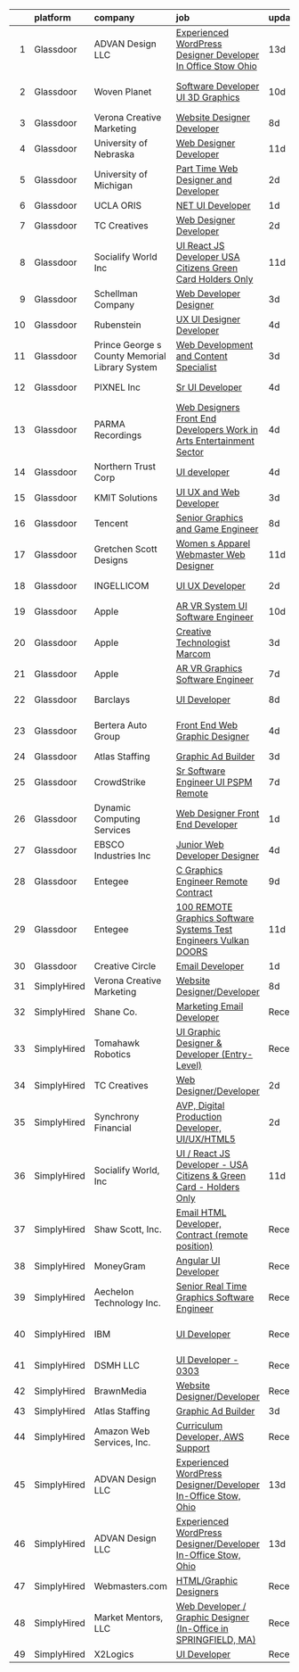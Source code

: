 

|    | platform    | company                                        | job                                                                                                                                                                                                                                                                                                                                                                                                                                                                                                                                                                                                                                                                                                                                                                                                                                                                                                                                                                                                                                                                                                                                                                                                                                                                                                                                                     | update_time   | location                   |
|---:|:------------|:-----------------------------------------------|:--------------------------------------------------------------------------------------------------------------------------------------------------------------------------------------------------------------------------------------------------------------------------------------------------------------------------------------------------------------------------------------------------------------------------------------------------------------------------------------------------------------------------------------------------------------------------------------------------------------------------------------------------------------------------------------------------------------------------------------------------------------------------------------------------------------------------------------------------------------------------------------------------------------------------------------------------------------------------------------------------------------------------------------------------------------------------------------------------------------------------------------------------------------------------------------------------------------------------------------------------------------------------------------------------------------------------------------------------------|:--------------|:---------------------------|
|  1 | Glassdoor   | ADVAN Design LLC                               | [Experienced WordPress Designer Developer In Office Stow  Ohio](https://www.glassdoor.com/partner/jobListing.htm?pos=101&ao=1110586&s=58&guid=0000018175944785b075b7dc0f888ac5&src=GD_JOB_AD&t=SR&vt=w&ea=1&cs=1_39d7c038&cb=1655535061212&jobListingId=1007917643696&cpc=373C8281303CC873&jrtk=3-0-1g5qp8htsj4hn801-1g5qp8hu9r1e7800-5ff23c5acf5c8d17--6NYlbfkN0D55hMz5WA8YX_dLayiPM-06ubVX86EvwRRl9IlyL2IOxUk6jvVi89EQpwJ_IRxxURGsp9L37NUwP3BB_cr5DGNmbSMs30THpfvwIpJVeBv_FyqtVXeZwvKyxs3MdHXAHPWOEjf3eO_aNgc7nNZ0Tckfv22IIh7me0jK0kDgsfbccu7SAmZy5O5qsyds6vwCr6rvwIYJk_7MSwb0tjrvt1IhnzDBtVZPgS1junDlfsEA0n6MZMvBp7mj5Xv93Rv3j-y6fee10PscIEClXTXfnBN99UfUxqIpZHfM-lTRsJ03EghDQbY9neejpu7-L6LHeYHESz151JwcYy8udYB0ldZ6ZqghyGXvQSs_rL0ekpi1hx3Peq4yksbNyNjR_cnsL6UsGr2mD5kZsDOUsj2R28Ng7faHpDnnmnj6FgkwXw0Qzw7-HFUspwqqSqvhCfD5lbuuMlol5_sErFMzBquKXwrp23IWi6VC34j5FHnfXWKaXcQbueTjem7PAAnh6zmL69NNcExHn7jR0oeiuPFJJGQYfePOdhlTdxoscCJXl2nbvpZg1nQLT3T)                                                                                                                                                                                                                                                                                                                                                                                                | 13d           | Stow, OH                   |
|  2 | Glassdoor   | Woven Planet                                   | [Software Developer  UI 3D Graphics ](https://www.glassdoor.com/partner/jobListing.htm?pos=102&ao=1110586&s=58&guid=0000018175944785b075b7dc0f888ac5&src=GD_JOB_AD&t=SR&vt=w&cs=1_c6625492&cb=1655535061211&jobListingId=1007924957263&cpc=555ADD10F5BC937C&jrtk=3-0-1g5qp8htsj4hn801-1g5qp8hu9r1e7800-28b9a5d88495881a--6NYlbfkN0DSgjPPcnEdvoK3uuxfISLALE6pB1FR7YSHOr_tSg5_QCn410VK5Ds4sai37YL-FnFQsRRoouHb3ov-82YCWqClZ54BIa3EZumk2cXgxyV1LbFm_9j9_PQ7pMJF3yRQRyfIViJe7x-TJxjM3uq28YTr3wt97MUEu-OS3DuB8eeYHu04wU-hRgml6Vk_EjpliF94tkqsXY3uz-tcInVC77VMRf8MvogTU3IwSAJ_n2RgG90qnikvAWnf3bAIb9exM-dGTt6Y4ldavrEAVTMMY0rJgBz8UAbUMFi3B44CboO96g2sfW3iutW2pDcSwqP1zlm0-690n2tZSjvjI63_8V4-1PDfz5W_U33ZqLmZI71cEaE9ItlN3iqdWzcNF5F2OfZ823p70mP5K7220rEPLu1lgkw6qxBEL0s7bVCw-9e09CffPk8U6hc2m8gzaeUcP8RnNOt8TecuIK1QE5K2AxM0QzAHN5Dde6d_JuiMuxbsev8gGrdFaSLY2PDI9Fv6yn4QphsXPH4lwpCbZJId2lRQadSBOyclV6VhZi7y2uCcL41xEW1JkIPtQfK78IpkIQuQOXOTA9vsxw%3D%3D)                                                                                                                                                                                                                                                                                                                                                                                                   | 10d           | San Francisco, CA          |
|  3 | Glassdoor   | Verona Creative Marketing                      | [Website Designer Developer](https://www.glassdoor.com/partner/jobListing.htm?pos=120&ao=1136043&s=58&guid=0000018175944785b075b7dc0f888ac5&src=GD_JOB_AD&t=SR&vt=w&ea=1&cs=1_657dcca8&cb=1655535061214&jobListingId=1007929630622&jrtk=3-0-1g5qp8htsj4hn801-1g5qp8hu9r1e7800-7627670389c97643-)                                                                                                                                                                                                                                                                                                                                                                                                                                                                                                                                                                                                                                                                                                                                                                                                                                                                                                                                                                                                                                                        | 8d            | Remote                     |
|  4 | Glassdoor   | University of Nebraska                         | [Web Designer Developer](https://www.glassdoor.com/partner/jobListing.htm?pos=129&ao=1136043&s=58&guid=0000018175944785b075b7dc0f888ac5&src=GD_JOB_AD&t=SR&vt=w&cs=1_6c1a323a&cb=1655535061214&jobListingId=1007921911914&jrtk=3-0-1g5qp8htsj4hn801-1g5qp8hu9r1e7800-89ffd1f29559e3c7-)                                                                                                                                                                                                                                                                                                                                                                                                                                                                                                                                                                                                                                                                                                                                                                                                                                                                                                                                                                                                                                                                 | 11d           | Lincoln, NE                |
|  5 | Glassdoor   | University of Michigan                         | [Part Time Web Designer and Developer](https://www.glassdoor.com/partner/jobListing.htm?pos=119&ao=1136043&s=58&guid=0000018175944785b075b7dc0f888ac5&src=GD_JOB_AD&t=SR&vt=w&cs=1_1c0f8699&cb=1655535061214&jobListingId=1007942638099&jrtk=3-0-1g5qp8htsj4hn801-1g5qp8hu9r1e7800-993d204d70c214ab-)                                                                                                                                                                                                                                                                                                                                                                                                                                                                                                                                                                                                                                                                                                                                                                                                                                                                                                                                                                                                                                                   | 2d            | Ann Arbor, MI              |
|  6 | Glassdoor   | UCLA ORIS                                      | [ NET UI Developer](https://www.glassdoor.com/partner/jobListing.htm?pos=107&ao=1110586&s=58&guid=0000018175944785b075b7dc0f888ac5&src=GD_JOB_AD&t=SR&vt=w&ea=1&cs=1_88004d8e&cb=1655535061213&jobListingId=1007944895347&cpc=1FDE87803EF93CD3&jrtk=3-0-1g5qp8htsj4hn801-1g5qp8hu9r1e7800-e76220162e5c19b0--6NYlbfkN0CPRxWsxFRYKj-njv_B6uh4mXuMKgb2CJ8nYOQQ6xZVBriDVupTExlbMz0z3VOHoJPZlTXj_mI8P6YGDnoh79OWNl4JK712hZj7ZOUsy8c67IFHBvk_cN35-5K3SKWH_h3Yn6IKgRZL3xmP00D3EtU90CcbxBiuiIWUY9UI4GoN6v1QGaxZyvO9WlDZTh-pxq7jRtLg-5NYIEjtgIlcxNQbJnoAWddqNvxrGsd9Typ66Z8IYwwnNk2EcXWYaUf4mrfcTxvdBOHqDGyAotZotT1172T-c73-n-GzW1u5YEDmvTgPGOaXGhEZ76WuRkZdpaUgSdJU0bpRQDwpXlLWhIgs2y7SJRQZk7uP-DcpQ_Ang-OVt4clFoe2w_DENkh4UwBeZez40kfHHml8QyxDsRQPY-sD5DCah1F6I2WEak-tLiT1NRxZW5kKJvATbLwCfLNtraXo1ABo9ihFaMgAxCCI3lCe9-juc95R4tGZMywKcQnaH5C9nLIhQ6qxr0X1s8U%3D)                                                                                                                                                                                                                                                                                                                                                                                                                                                                                              | 1d            | Remote                     |
|  7 | Glassdoor   | TC Creatives                                   | [Web Designer Developer](https://www.glassdoor.com/partner/jobListing.htm?pos=116&ao=1136043&s=58&guid=0000018175944785b075b7dc0f888ac5&src=GD_JOB_AD&t=SR&vt=w&ea=1&cs=1_a63e414b&cb=1655535061213&jobListingId=1007942423600&jrtk=3-0-1g5qp8htsj4hn801-1g5qp8hu9r1e7800-442a6a333700c835-)                                                                                                                                                                                                                                                                                                                                                                                                                                                                                                                                                                                                                                                                                                                                                                                                                                                                                                                                                                                                                                                            | 2d            | Remote                     |
|  8 | Glassdoor   | Socialify World  Inc                           | [UI   React JS Developer   USA Citizens   Green Card   Holders Only](https://www.glassdoor.com/partner/jobListing.htm?pos=127&ao=1136043&s=58&guid=0000018175944785b075b7dc0f888ac5&src=GD_JOB_AD&t=SR&vt=w&ea=1&cs=1_392f3bf3&cb=1655535061214&jobListingId=1007920935768&jrtk=3-0-1g5qp8htsj4hn801-1g5qp8hu9r1e7800-f327c18dec93dfd9-)                                                                                                                                                                                                                                                                                                                                                                                                                                                                                                                                                                                                                                                                                                                                                                                                                                                                                                                                                                                                                | 11d           | San Francisco, CA          |
|  9 | Glassdoor   | Schellman   Company                            | [Web Developer Designer](https://www.glassdoor.com/partner/jobListing.htm?pos=128&ao=1136043&s=58&guid=0000018175944785b075b7dc0f888ac5&src=GD_JOB_AD&t=SR&vt=w&cs=1_7e00a8e1&cb=1655535061214&jobListingId=1007939577287&jrtk=3-0-1g5qp8htsj4hn801-1g5qp8hu9r1e7800-bacb3036aa26a42c-)                                                                                                                                                                                                                                                                                                                                                                                                                                                                                                                                                                                                                                                                                                                                                                                                                                                                                                                                                                                                                                                                 | 3d            | Tampa, FL                  |
| 10 | Glassdoor   | Rubenstein                                     | [UX UI Designer Developer](https://www.glassdoor.com/partner/jobListing.htm?pos=117&ao=1136043&s=58&guid=0000018175944785b075b7dc0f888ac5&src=GD_JOB_AD&t=SR&vt=w&cs=1_40c168e4&cb=1655535061213&jobListingId=1007937263858&jrtk=3-0-1g5qp8htsj4hn801-1g5qp8hu9r1e7800-255aefea11c5dd02-)                                                                                                                                                                                                                                                                                                                                                                                                                                                                                                                                                                                                                                                                                                                                                                                                                                                                                                                                                                                                                                                               | 4d            | New York, NY               |
| 11 | Glassdoor   | Prince George s County Memorial Library System | [Web Development and Content Specialist](https://www.glassdoor.com/partner/jobListing.htm?pos=124&ao=1136043&s=58&guid=0000018175944785b075b7dc0f888ac5&src=GD_JOB_AD&t=SR&vt=w&cs=1_b59b8425&cb=1655535061214&jobListingId=1007938739881&jrtk=3-0-1g5qp8htsj4hn801-1g5qp8hu9r1e7800-c8722ba8a6d70ad4-)                                                                                                                                                                                                                                                                                                                                                                                                                                                                                                                                                                                                                                                                                                                                                                                                                                                                                                                                                                                                                                                 | 3d            | Largo, MD                  |
| 12 | Glassdoor   | PIXNEL Inc                                     | [Sr  UI Developer](https://www.glassdoor.com/partner/jobListing.htm?pos=115&ao=1136043&s=58&guid=0000018175944785b075b7dc0f888ac5&src=GD_JOB_AD&t=SR&vt=w&ea=1&cs=1_a798c074&cb=1655535061213&jobListingId=1007937030505&jrtk=3-0-1g5qp8htsj4hn801-1g5qp8hu9r1e7800-6ce5e06f77706916-)                                                                                                                                                                                                                                                                                                                                                                                                                                                                                                                                                                                                                                                                                                                                                                                                                                                                                                                                                                                                                                                                  | 4d            | Whippany, NJ               |
| 13 | Glassdoor   | PARMA Recordings                               | [Web Designers Front End Developers   Work in Arts   Entertainment Sector](https://www.glassdoor.com/partner/jobListing.htm?pos=105&ao=1110586&s=58&guid=0000018175944785b075b7dc0f888ac5&src=GD_JOB_AD&t=SR&vt=w&ea=1&cs=1_397ca467&cb=1655535061212&jobListingId=1007936127371&cpc=8795CF9063CD573D&jrtk=3-0-1g5qp8htsj4hn801-1g5qp8hu9r1e7800-e9a97b03e154af19--6NYlbfkN0BMd6i3W3qmAtDke4ZitYLMBEMpVvOQU_aO9JUqgRRkg0YiWr3O3EY-kQ_OnwYZe1kEGbPykYfxN0SPjhNNf6ok3NSl-efremPdl_yE9Oxlai6wWmpYxgSooe-BCUgqWHH54-yszYlnQl4scJjmMMVq60-GBGS04NWaZxcJlVN02CRrUisv2CDACHWLvk34R4fbYQ9NzN4fc2_rlVw7DFLAHvrIDbc_Z-C1UGNYxZ1plyXrakIMS6b5PDmdN6Y3Px_zWCvGC5-L7AXEyYlSXpFiQGCZOxV5lCAhv2sdlmkJhDaFlhQ3AJmKM9yu3yOc2WF6gpTxT2UodDIrZVCgEwDA5UcksIBEYF5WwSm4jolq_WaMidfenmVtyohJqDPggGePoflwJsAPr4IUc5fcm8Iyacj5TRSMOJk_33HVQvAmVtWkp-rVP_L_yj0R-cLqBZZJxwlTTQyblqOnsqeujcHgnQwHljKrAufBRqsJtRQ5JGobK3NSWml_TDnRXPwMVBZIhcQ16y0tBv-tCIJCsqttjjDTqojc0oI7QMSKOJ_9Fw%3D%3D)                                                                                                                                                                                                                                                                                                                                                                                         | 4d            | Remote                     |
| 14 | Glassdoor   | Northern Trust Corp                            | [UI developer](https://www.glassdoor.com/partner/jobListing.htm?pos=114&ao=1136043&s=58&guid=0000018175944785b075b7dc0f888ac5&src=GD_JOB_AD&t=SR&vt=w&cs=1_be59b989&cb=1655535061213&jobListingId=1007937362208&jrtk=3-0-1g5qp8htsj4hn801-1g5qp8hu9r1e7800-848440a30d6f11da-)                                                                                                                                                                                                                                                                                                                                                                                                                                                                                                                                                                                                                                                                                                                                                                                                                                                                                                                                                                                                                                                                           | 4d            | Chicago, IL                |
| 15 | Glassdoor   | KMIT Solutions                                 | [UI UX and Web Developer](https://www.glassdoor.com/partner/jobListing.htm?pos=113&ao=1136043&s=58&guid=0000018175944785b075b7dc0f888ac5&src=GD_JOB_AD&t=SR&vt=w&cs=1_1afa20fa&cb=1655535061213&jobListingId=1007938302084&jrtk=3-0-1g5qp8htsj4hn801-1g5qp8hu9r1e7800-15b5cea25bdf1243-)                                                                                                                                                                                                                                                                                                                                                                                                                                                                                                                                                                                                                                                                                                                                                                                                                                                                                                                                                                                                                                                                | 3d            | Twinsburg, OH              |
| 16 | Glassdoor   | Tencent                                        | [Senior Graphics and Game Engineer](https://www.glassdoor.com/partner/jobListing.htm?pos=130&ao=1136043&s=58&guid=0000018175944785b075b7dc0f888ac5&src=GD_JOB_AD&t=SR&vt=w&cs=1_c4c6188f&cb=1655535061215&jobListingId=1007929857913&jrtk=3-0-1g5qp8htsj4hn801-1g5qp8hu9r1e7800-f581d25999e1f259-)                                                                                                                                                                                                                                                                                                                                                                                                                                                                                                                                                                                                                                                                                                                                                                                                                                                                                                                                                                                                                                                      | 8d            | New York, NY               |
| 17 | Glassdoor   | Gretchen Scott Designs                         | [Women s Apparel Webmaster Web Designer](https://www.glassdoor.com/partner/jobListing.htm?pos=106&ao=1110586&s=58&guid=0000018175944785b075b7dc0f888ac5&src=GD_JOB_AD&t=SR&vt=w&ea=1&cs=1_53815fbf&cb=1655535061213&jobListingId=1007920741603&cpc=F45C15D234B746DE&jrtk=3-0-1g5qp8htsj4hn801-1g5qp8hu9r1e7800-73fabf84615df2ea--6NYlbfkN0CaRNlJm9mMIreROWcA-YTgvxbgXUjbvXmw4cOtNj5GKuWGdK0NgPiTYnzHfQDvgUIoX8QDPD8ni_9KhqCT1yWt05ktE05oTJDpRQ4iW5Uw3Kg8Q9ck-C3jP96b4FbO84b_SU6WhfI9Z2ROIRGtiHhdVfC8Zcnq3CqxIrqkfmO5-0XfF5lMoY3E0vy39j4Zbje-DfMmKrk8DopwEXKh1_pen99cyTDLGOW8NplNvOG67e_Hzr41JFOVwFUlyJQOcH_B4888_VqEbwx2SW0pf6L3bDb5ptf8J3-YEMV_t1nf-bxIkByeMyNyhb92GvisOPalINIQTlpPZpZjF1vPCrX5Smhs17xZPol9fVuwgTsgN1ly0BeauhEPfso5lR1Y9-DMRDM_F8jQZXN0dN8E-b-Qw9rvoWGtnA_tdRmhAOHlXICUkxiqLgEZoq1Y8ZDQI7vFs6dZKX0todR3LuoHYAJfedDm5gm9BYSww4re6-ZO8JnbH06exJsGCsTGF7r94G-NoLmRZCmk3FXGPcxdT4zf)                                                                                                                                                                                                                                                                                                                                                                                                                                                       | 11d           | Pelham, NY                 |
| 18 | Glassdoor   | INGELLICOM                                     | [UI UX Developer](https://www.glassdoor.com/partner/jobListing.htm?pos=126&ao=1136043&s=58&guid=0000018175944785b075b7dc0f888ac5&src=GD_JOB_AD&t=SR&vt=w&cs=1_3d33395d&cb=1655535061214&jobListingId=1007943686088&jrtk=3-0-1g5qp8htsj4hn801-1g5qp8hu9r1e7800-9cdd0c735935b84f-)                                                                                                                                                                                                                                                                                                                                                                                                                                                                                                                                                                                                                                                                                                                                                                                                                                                                                                                                                                                                                                                                        | 2d            | San Juan, PR               |
| 19 | Glassdoor   | Apple                                          | [AR VR System UI Software Engineer](https://www.glassdoor.com/partner/jobListing.htm?pos=108&ao=1110586&s=58&guid=0000018175944785b075b7dc0f888ac5&src=GD_JOB_AD&t=SR&vt=w&cs=1_ed151b0e&cb=1655535061212&jobListingId=1007922711916&cpc=AC285F3A3ECA6BB0&jrtk=3-0-1g5qp8htsj4hn801-1g5qp8hu9r1e7800-7c09a21826cfe9ce--6NYlbfkN0BvKrLyj5gPmtZO9T8euul8TCxuuKNOtzRJOomxnwSEodTz2Bc-sPZlbtkML8D-m4rZ8cGwYLtARbhkHZKq2iQ45mZIV2Vz_nJsgRIbAUxqTz2q317rv-zh1TUc8irvs1mafmm6IQkt9Q_0yhucqwjzcG5d5kI9RkZYLGayo03KS0Nh6gqFFFU7AtM73pdSH_xABLfeUr8quXvv6mhD-S835s6vaC5JndCNDmRd__driVDGuORwrwsGW7LB0k4LhIVBIUYNpwNqFi7Mh5Jc7woM_fgn48AE4KpQiKBXRkAaMD75PMrHr59pSYMS98gk9tU5kLD7Z5xO5sUMu3jLxNphK1_qTWLQZIRYcE_xH2uHK2BlBQ_9ykTQj4XvrC-qjdaIxXfXgXb324ydzbsP4twIUrIRHiEmp5uSANBBP9PlpXlRVflezVjA6Fsw9gs_ryUxJ3na8DRkTjesD7ND4LfnJuGGKNlvsdLq7SXZTBDODbHRNycoWcre7HyB4auwmRUdfIWzGvbbC2X_rfvFh8Hm5OLo54GX6ZV2MLkhVayVyhHGtfzXgMxiFctIxwpxYu7Ig9jQ0xKPnhlWgDpxZNRs9vTJBMcdT5_W1cbtkmMhfnEtMqcX8JybTXlh_sNm93Lea8ko9-_IXApT7qa62gSxgHmdSXD_jW2seVQELgZSRId8-u_GNTuUAvr-D65-2P0LphOWLABgtz42K05lIvug0uNclhoxlJfL5RJ6r5sxBgrPR1sOlohKiJBBLhjceRhUQgLzRVBr769T62iONZ6Zi3Sl5nFsLDJZGxzXJmmBYmUsWJHrbFoUWE6cYeJsF2WEkHnpR6F3N4URFqlyAdAru0ZAGeF9si92LPIbDHXy9G0hTI96ZeZiGm-WNbJu0a5srIS3t44SL7UyDUnwnVLjY6i3qroo7bz2Sjm8XHIZYki35Au3rI72ozolQIxVNKA2KMhyL-r0m2JqK8axdJL_) | 10d           | Boulder, CO                |
| 20 | Glassdoor   | Apple                                          | [Creative Technologist  Marcom](https://www.glassdoor.com/partner/jobListing.htm?pos=125&ao=1136043&s=58&guid=0000018175944785b075b7dc0f888ac5&src=GD_JOB_AD&t=SR&vt=w&cs=1_93bf770f&cb=1655535061214&jobListingId=1007938949290&jrtk=3-0-1g5qp8htsj4hn801-1g5qp8hu9r1e7800-7a6b009faed7eea5-)                                                                                                                                                                                                                                                                                                                                                                                                                                                                                                                                                                                                                                                                                                                                                                                                                                                                                                                                                                                                                                                          | 3d            | Cupertino, CA              |
| 21 | Glassdoor   | Apple                                          | [AR VR Graphics Software Engineer](https://www.glassdoor.com/partner/jobListing.htm?pos=109&ao=1110586&s=58&guid=0000018175944785b075b7dc0f888ac5&src=GD_JOB_AD&t=SR&vt=w&cs=1_fdcf815a&cb=1655535061212&jobListingId=1007931320237&cpc=654405A9B1E0A9F5&jrtk=3-0-1g5qp8htsj4hn801-1g5qp8hu9r1e7800-efd51bf1af2d27a6--6NYlbfkN0BvKrLyj5gPmtZO9T8euul8TCxuuKNOtzRJOomxnwSEodTz2Bc-sPZl29JElYHfcoT8KENIY29L8KyhzJy2VB5H85VwY9oVq4OehO-5KqroNqyko7f95wr33YhNvUdoIlTGGlfvfJFPeIpGw4RlZclrrLa0H9uKojPyE3xXBkEl-cG8j-0WDjvRI5we--dDw6kmSkcpQ_TCHMivdEqy-m_CJ5ror_eW8Omme-_R7SMhNQaNySpgjtrUdTsh52me0lKmlew-eFBUcp8OSAyZHkoyXmH_G43I1IxBFZihl8_RUBzlQ2Lsy8bdftXRVM951KDA5Q9VDywK6X3fEovRvPrUQu8tugRKPlDIWAFi6-fGmhCDcDrFWU8xjZZNNFmJZYtuS7E_cd5KrIB-fbOm0b61Y2GMjYCmdhPPcz92yVzPIukKx4fsvUOfKYR2NbXguypwA1RSv80IH-rKujt_b2ivCypwjqg4TJERQN2uTBL2DBGkfYVPwPdgWJ7SNlI20ioH6aRsvwgBy4IFpdAlLglV7Md_yCaR9Ze7Qh_nHX49Q93bblzLfULx1hrunnBFSeBiA0HkQu-rV8HbHe0GghMIgyQBgr1kT5Vs2S6kzcniLN-unQn6iHBfySrlSliwJDUh7_nbZzOC7CKW6SZLSYibVr3K4gqR5HVi9RdgMjfj6RnxF7v968hl393W4U4BaW5MJxOupAoub_S8w7nkrb2iODiu6abJG2KUP8OjBQxfq__bPuXLBXzyvwsxus6nl8NE6Dwg5-n-DjHr9FlqYpnANRKn7llefa4MCFMKDhxxQtF3v0B9UWua1j0E0QS_MCYk7SxsyFkV4s3k4lTPJ5aS1TYNdclBsNixJW3QWnPMkljTj5gW7bL-GvDlUabyYosjwpvLvF7DKrD1WUm8WyXXSej5dvt3a5iRjGCxaEIIGaZ5OLtbcGDethHCBmVM9C9n8Q_KP8k5u_5hlmpvHUih)  | 7d            | Culver City, CA            |
| 22 | Glassdoor   | Barclays                                       | [UI Developer](https://www.glassdoor.com/partner/jobListing.htm?pos=118&ao=1136043&s=58&guid=0000018175944785b075b7dc0f888ac5&src=GD_JOB_AD&t=SR&vt=w&cs=1_38d03cf4&cb=1655535061213&jobListingId=1007928373311&jrtk=3-0-1g5qp8htsj4hn801-1g5qp8hu9r1e7800-3426e20ed2286e0f-)                                                                                                                                                                                                                                                                                                                                                                                                                                                                                                                                                                                                                                                                                                                                                                                                                                                                                                                                                                                                                                                                           | 8d            | Whippany, NJ               |
| 23 | Glassdoor   | Bertera Auto Group                             | [Front End Web Graphic Designer](https://www.glassdoor.com/partner/jobListing.htm?pos=103&ao=1110586&s=58&guid=0000018175944785b075b7dc0f888ac5&src=GD_JOB_AD&t=SR&vt=w&ea=1&cs=1_fd1c03ef&cb=1655535061212&jobListingId=1007936110445&cpc=235F38378B0CF412&jrtk=3-0-1g5qp8htsj4hn801-1g5qp8hu9r1e7800-759b790ac5ec1ff3--6NYlbfkN0CS7sCOg6C94ZiFFlx18pR1sYkp57tZp3LH0Mr9FiXEgT-31WuvklTP8RVA7OpZmHYOos1LROe7kgXymoUGlnX23R4Z3Tr-yuLqo45cH2oFAnnUPEyA021eQ5T2SYxnQiqq6z5cFTBV-wFPdSLQocv-5wC1v8ilgEfcQPjdVnSPKm0owDZBbVmVhbUgQX5QbVZ5rVuRp3hiRrqrxlq49u7-OKR6X_UonKrPvSimm6Q_NaTTFqkivVDq0gn9Q307UjAWoIcf_enZIPCmrUvRUrBNL9e7aDumhbJNZchb9YDrGc6olY3YY5NkBgRYi_d1qYVbE7R3tl8J2kVPaSWm0wnZExtoP3-sSuP-H0XrN825ZN7LSGFbL4ud0OeZJgoKTHJ3c-YlCkXxWta07TfEJwMURkJtPZshE0cViz3DeKJzDv1w-8JmqYur8Y9Z73KMPsCrZ_wgXw3OZBhrCo3bZ2pSbks05lNyld-YBWVTc3JOAGrC1JfF5hy4wpRqKqp5GwmlgaEFcLfS6m8L-c7fRuZ2)                                                                                                                                                                                                                                                                                                                                                                                                                                                               | 4d            | West Springfield, MA       |
| 24 | Glassdoor   | Atlas Staffing                                 | [Graphic Ad Builder](https://www.glassdoor.com/partner/jobListing.htm?pos=104&ao=1110586&s=58&guid=0000018175944785b075b7dc0f888ac5&src=GD_JOB_AD&t=SR&vt=w&ea=1&cs=1_6950887e&cb=1655535061212&jobListingId=1007939254274&cpc=6BDFADFCA66887C5&jrtk=3-0-1g5qp8htsj4hn801-1g5qp8hu9r1e7800-2b2228e91fedd4d0--6NYlbfkN0CeLFAsULLhH0_ina76aVyMvKfUXDe-XGjHzwH1tIT6X9vXuPQV95L5oS-GN_E2U7Yd_f61aO3myT_pKF6oqzRj8jWK0d1kGqdHhrAmwDj3LXyiUBo1VDEc43h9UpqS87PjGKMY3e35kC9ICBRqBnab2USx8bY01nwLmc5yAOho7Y8WdEHrdX0f0BUBzXQQnhe_yHuiSG0Fj-1tEE5It87KKyfSCIwQHDt8Z82QDQX_9CD0WS-LHIwWyB11x6LnTszJFCrr_z0e3r-Yaxx7zp-eaPh_PaRzLw6H4oKhBK5p0L5ZUlsaayR4wMtZE13zQX4q0nD1ldaQfLjVqNG9Hth__74Fzz0zvvKdTiubewSVYF2vRUIpcpVTX8Oqvath_VtNQtn9DcB0FNno4LmGGBTc53rFy62A0dB99fuvWLnrvIA6rMv1n_2cVMSH8bHgrQ37OYJoxmHg5s3aeE7Sm4nAgsXCHckBTL0f8SNRCH5bm7LH9Y-IMVIbD38-EFmzlY0BjmWT2wj-0L3tW9gWNK5wqtb608It7as%3D)                                                                                                                                                                                                                                                                                                                                                                                                                                                             | 3d            | Boise, ID                  |
| 25 | Glassdoor   | CrowdStrike                                    | [Sr  Software Engineer UI   PSPM  Remote ](https://www.glassdoor.com/partner/jobListing.htm?pos=121&ao=1136043&s=58&guid=0000018175944785b075b7dc0f888ac5&src=GD_JOB_AD&t=SR&vt=w&cs=1_1242051e&cb=1655535061214&jobListingId=1007931259817&jrtk=3-0-1g5qp8htsj4hn801-1g5qp8hu9r1e7800-9556604809c6e134-)                                                                                                                                                                                                                                                                                                                                                                                                                                                                                                                                                                                                                                                                                                                                                                                                                                                                                                                                                                                                                                               | 7d            | Remote                     |
| 26 | Glassdoor   | Dynamic Computing Services                     | [Web Designer Front End Developer](https://www.glassdoor.com/partner/jobListing.htm?pos=122&ao=1136043&s=58&guid=0000018175944785b075b7dc0f888ac5&src=GD_JOB_AD&t=SR&vt=w&cs=1_d6ce634c&cb=1655535061214&jobListingId=1007946111194&jrtk=3-0-1g5qp8htsj4hn801-1g5qp8hu9r1e7800-471d90c216e03f13-)                                                                                                                                                                                                                                                                                                                                                                                                                                                                                                                                                                                                                                                                                                                                                                                                                                                                                                                                                                                                                                                       | 1d            | Rochester, MN              |
| 27 | Glassdoor   | EBSCO Industries Inc                           | [Junior Web Developer   Designer](https://www.glassdoor.com/partner/jobListing.htm?pos=123&ao=1136043&s=58&guid=0000018175944785b075b7dc0f888ac5&src=GD_JOB_AD&t=SR&vt=w&cs=1_09b6a1c4&cb=1655535061214&jobListingId=1007936780041&jrtk=3-0-1g5qp8htsj4hn801-1g5qp8hu9r1e7800-0ca120802a8d961a-)                                                                                                                                                                                                                                                                                                                                                                                                                                                                                                                                                                                                                                                                                                                                                                                                                                                                                                                                                                                                                                                        | 4d            | Gurnee, IL                 |
| 28 | Glassdoor   | Entegee                                        | [C   Graphics Engineer  Remote  Contract](https://www.glassdoor.com/partner/jobListing.htm?pos=110&ao=1110586&s=58&guid=0000018175944785b075b7dc0f888ac5&src=GD_JOB_AD&t=SR&vt=w&ea=1&cs=1_6fb6b6b3&cb=1655535061213&jobListingId=1007926055384&cpc=AC285F3A3ECA6BB0&jrtk=3-0-1g5qp8htsj4hn801-1g5qp8hu9r1e7800-dc029398f2800770--6NYlbfkN0D6OzZjpD_hbicRkMZwNNvvxSeL23iIfvaC4EytleQ8zDIpz0YQ5KbISa7_Zvw6kCxAlPfEXU4bFcrWlMo5doVklIYSCDKrOhbrchyZKajdNACqyIUAdr2qaGLTGKaKgOZVmjMrNJ3AXdzSXS2uUMseTXu75UBlKbLdvTiLUfEy-TVqU07cGE9GbQfn9ur1uBDzS62OR_jO0_NPrne-Cz2nQV9d063YUfOU0AYH_-RBydUGmai2WEwTD7p6RCtSl1iuSBeJVQqmyq_Bbycd_2GHWcmBjYKVfrBtn7sL5zuAeT3irsrb7kIloMSyKtKE-ZwQT6yxXxLtFdNgm8yOaCtZ8v7mxdYuYZpEIRZr9v3LwIvBakk6sMXTMAGik1P8M5UCeJdFz16NIsD8Oak1e5R6YKu4kwn83OsR0OIBZ793BsBqav5ZGku70IGrDCHnEiFtH3P5F7MVDttJpYtchD4weQngNRW9xy0xH-yDEQ0txRPO9_KwBFqMTPywCh2E8o6B0azZsuZeKUD40hfqAg8W)                                                                                                                                                                                                                                                                                                                                                                                                                                                      | 9d            | Remote                     |
| 29 | Glassdoor   | Entegee                                        | [100  REMOTE Graphics Software   Systems Test Engineers  Vulkan   DOORS ](https://www.glassdoor.com/partner/jobListing.htm?pos=112&ao=1110586&s=58&guid=0000018175944785b075b7dc0f888ac5&src=GD_JOB_AD&t=SR&vt=w&ea=1&cs=1_a013dcf6&cb=1655535061213&jobListingId=1007921895642&cpc=3BA4CE39D5B5DEF5&jrtk=3-0-1g5qp8htsj4hn801-1g5qp8hu9r1e7800-5e71c14274c77576--6NYlbfkN0D6OzZjpD_hbicRkMZwNNvvxSeL23iIfvaC4EytleQ8zDIpz0YQ5KbISa7_Zvw6kCzKnH0ZkkO6s6RROhpf0qKW9ket6YUt0CAAg7aAqPy9y9erFQo0NKQu6DrTWjMlADKPwE4HT4baVhvQcf3cbSlN3RpQnXxaTDs5GMgpEgVML_7PGSphNLlRxJeHXVgIp5NbHl3v0KX86qllMT-474mbTxA4azaC2Jgw532uyyrRuVfKbz9B55nfssWZqKY8oE5bclYkYocIT5AZ0Qo7DQAgqIEGevdqmRraMaBIapoC-seI48Qe8s30yBD9J01tXUMt8idZ59lMXHLAIhX5pz3Vv1OnG8PObT9wkSpN2Kdi3eMdicSPHSUunjAfxrmtzpLFTvuslRTu5Ik3Af7CeToDYWgkrZijo4MgSbtH8RRwIk67l1FZk1ggsIR9aHPlfwy18F7VcrG5NkNIaX4MGIjVwIFV-JxO3VcfeILwo4xt5fw5IJ9tIPJRUlVAqAgThoVysaOcvk711780VAouPmVtc2EyOpxNI5odXUV4ASmwS3LQdSVE3CLBuwPd4uw1Asg%3D)                                                                                                                                                                                                                                                                                                                                                                        | 11d           | Remote                     |
| 30 | Glassdoor   | Creative Circle                                | [Email Developer](https://www.glassdoor.com/partner/jobListing.htm?pos=111&ao=1110586&s=58&guid=0000018175944785b075b7dc0f888ac5&src=GD_JOB_AD&t=SR&vt=w&cs=1_4b84b376&cb=1655535061213&jobListingId=1007945004739&cpc=B101C867B3EF2D75&jrtk=3-0-1g5qp8htsj4hn801-1g5qp8hu9r1e7800-face3c31e14cccea--6NYlbfkN0BPwlZa85gbT4Q3XYQoU_uQn0Qmw9zd_9UNfmcwtqAVud1yvyq1Z4UAlx1bxhDUi3JKVcEL5oefitT8Ggu8_Zfa4SJ_JOn6VSmRULw4SlZguNck_e_koKPZzG6pFbfXJUcuoRcSyNMGggC--46ymhAp5SMOGGAyLa-Shevq1TUNnHDW--nYfdxnzs11ywwx5EGtVrmFwfiz5q2O5yhhOPB2Zla98tfQiPCEg3HzaJ0YMkUM33eHrlkQq7iG19I-ufjJrtUB0fYfgSAMLuj8DHrvQ6iH6glAJGFPzCGj7s3zSvMZVFFscOj1BuZ5n9PxkMMmJLdg8MuPWbrel57y3nUEpDOYorZJIaykN3naYtyN7O3dMDj26_c0L9W_s9DP2B5mjdAs76umFnvE7W9ZCAExO2sHHJMynHYC6VGGhmZM7ShfxG94S9LicUX4psrT3M0HZeP5g19mvm386Tyhk5ifueklCK0sJ6j3R74hOd7eMr5RIfAUeaHc2sZhi7wbyT0MGG9wRx3uLg%3D%3D)                                                                                                                                                                                                                                                                                                                                                                                                                                                                                       | 1d            | Irving, TX                 |
| 31 | SimplyHired | Verona Creative Marketing                      | [Website Designer/Developer](https://www.simplyhired.com/job/zGU-D9TAscuXEQAdHCO5JuNoH66zCkBxRTpA0r180maOVTL1unLORQ?q=graphic+developer)                                                                                                                                                                                                                                                                                                                                                                                                                                                                                                                                                                                                                                                                                                                                                                                                                                                                                                                                                                                                                                                                                                                                                                                                                | 8d            | Remote                     |
| 32 | SimplyHired | Shane Co.                                      | [Marketing Email Developer](https://www.simplyhired.com/job/RcP4Q7OUThQQkT9kWXMiLlc_Q9zZfe9KKH3XzOuyrbocOGRY5RxBgA?q=graphic+developer)                                                                                                                                                                                                                                                                                                                                                                                                                                                                                                                                                                                                                                                                                                                                                                                                                                                                                                                                                                                                                                                                                                                                                                                                                 | Recently      | Englewood, CO              |
| 33 | SimplyHired | Tomahawk Robotics                              | [UI Graphic Designer & Developer (Entry-Level)](https://www.simplyhired.com/job/ufAGz_vZSy8ln6e1UGEL7pYu2EUVPnrlbdUc628RkwaL6NVj0_6BaQ?q=graphic+developer)                                                                                                                                                                                                                                                                                                                                                                                                                                                                                                                                                                                                                                                                                                                                                                                                                                                                                                                                                                                                                                                                                                                                                                                             | Recently      | Melbourne, FL              |
| 34 | SimplyHired | TC Creatives                                   | [Web Designer/Developer](https://www.simplyhired.com/job/0EQtia6nobW8q2lCLJn56yxeBq-GmLzW6x4MItzWGj5a6X3WPUfzYw?q=graphic+developer)                                                                                                                                                                                                                                                                                                                                                                                                                                                                                                                                                                                                                                                                                                                                                                                                                                                                                                                                                                                                                                                                                                                                                                                                                    | 2d            | Remote                     |
| 35 | SimplyHired | Synchrony Financial                            | [AVP, Digital Production Developer, UI/UX/HTML5](https://www.simplyhired.com/job/9CYffcLh4rBXm89FfMn1JGmxce704Mzw7HYXaZHY8DjZGp6mseJRJA?q=graphic+developer)                                                                                                                                                                                                                                                                                                                                                                                                                                                                                                                                                                                                                                                                                                                                                                                                                                                                                                                                                                                                                                                                                                                                                                                            | 2d            | Alpharetta, GA             |
| 36 | SimplyHired | Socialify World, Inc                           | [UI / React JS Developer - USA Citizens & Green Card - Holders Only](https://www.simplyhired.com/job/NS7o_jBemtC2M_Tp3ZnyZrFSTRi1EAk4JqtQxnMuu4HQJvokZ2Wijw?q=graphic+developer)                                                                                                                                                                                                                                                                                                                                                                                                                                                                                                                                                                                                                                                                                                                                                                                                                                                                                                                                                                                                                                                                                                                                                                        | 11d           | San Francisco, CA          |
| 37 | SimplyHired | Shaw Scott, Inc.                               | [Email HTML Developer, Contract (remote position)](https://www.simplyhired.com/job/lp97AwzllwqjS1oXYQVdk_sx_ANbNmrf_26-hefBENEAnwkJ6YFw_Q?q=graphic+developer)                                                                                                                                                                                                                                                                                                                                                                                                                                                                                                                                                                                                                                                                                                                                                                                                                                                                                                                                                                                                                                                                                                                                                                                          | Recently      | Seattle, WA                |
| 38 | SimplyHired | MoneyGram                                      | [Angular UI Developer](https://www.simplyhired.com/job/hf-ENxQi1sfe9nVGBJT2NlmkjZMzzHV3gC8mU5EqaiPFv5zfMwLrrg?q=graphic+developer)                                                                                                                                                                                                                                                                                                                                                                                                                                                                                                                                                                                                                                                                                                                                                                                                                                                                                                                                                                                                                                                                                                                                                                                                                      | Recently      | Dallas, TX                 |
| 39 | SimplyHired | Aechelon Technology Inc.                       | [Senior Real Time Graphics Software Engineer](https://www.simplyhired.com/job/rcdIZu0u86YflWDJtkQswNVvTN3B-3L7qF5--HTYfTqZ6vl6sJ-lpA?q=graphic+developer)                                                                                                                                                                                                                                                                                                                                                                                                                                                                                                                                                                                                                                                                                                                                                                                                                                                                                                                                                                                                                                                                                                                                                                                               | Recently      | Overland Park, KS          |
| 40 | SimplyHired | IBM                                            | [UI Developer](https://www.simplyhired.com/job/ZMzySNd-aEqRaMVxxeJkrbCNXLyVYHLhdTx-RFTr_eoUBiSgcSI1KQ?q=graphic+developer)                                                                                                                                                                                                                                                                                                                                                                                                                                                                                                                                                                                                                                                                                                                                                                                                                                                                                                                                                                                                                                                                                                                                                                                                                              | Recently      | Washington, DC +1 location |
| 41 | SimplyHired | DSMH LLC                                       | [UI Developer - 0303](https://www.simplyhired.com/job/5uYdSP7SsNGxK09_Ov6zNQhuxUKLX-oIXjlCgij6ADfw35AwOg5rvg?q=graphic+developer)                                                                                                                                                                                                                                                                                                                                                                                                                                                                                                                                                                                                                                                                                                                                                                                                                                                                                                                                                                                                                                                                                                                                                                                                                       | Recently      | Peoria, IL                 |
| 42 | SimplyHired | BrawnMedia                                     | [Website Designer/Developer](https://www.simplyhired.com/job/78BxKl1R6BpfuVu8Kpk-1cxMOjiHDgxQMPxrbQ5J7eWU9PbYxXCHNA?q=graphic+developer)                                                                                                                                                                                                                                                                                                                                                                                                                                                                                                                                                                                                                                                                                                                                                                                                                                                                                                                                                                                                                                                                                                                                                                                                                | Recently      | Albany, NY                 |
| 43 | SimplyHired | Atlas Staffing                                 | [Graphic Ad Builder](https://www.simplyhired.com/job/qxLVT7HjpzH02EEoEqpCYqSlGfiWoo_f2Y_YYY9v95klTT1pqrEiOA?q=graphic+developer)                                                                                                                                                                                                                                                                                                                                                                                                                                                                                                                                                                                                                                                                                                                                                                                                                                                                                                                                                                                                                                                                                                                                                                                                                        | 3d            | Boise, ID                  |
| 44 | SimplyHired | Amazon Web Services, Inc.                      | [Curriculum Developer, AWS Support](https://www.simplyhired.com/job/VJ2mxpB_C3RiZ9WEdGHt_L8L7tDgh2uUlbSQc1Inzt2mb5hjGzhRXQ?q=graphic+developer)                                                                                                                                                                                                                                                                                                                                                                                                                                                                                                                                                                                                                                                                                                                                                                                                                                                                                                                                                                                                                                                                                                                                                                                                         | Recently      | Remote                     |
| 45 | SimplyHired | ADVAN Design LLC                               | [Experienced WordPress Designer/Developer In-Office Stow, Ohio](https://www.simplyhired.com/job/RAXqJE_18Km9ztxYeKDpml_cp8y7G9qdid1DGlXOnY9ssPkNluLReA?q=graphic+developer)                                                                                                                                                                                                                                                                                                                                                                                                                                                                                                                                                                                                                                                                                                                                                                                                                                                                                                                                                                                                                                                                                                                                                                             | 13d           | Stow, OH                   |
| 46 | SimplyHired | ADVAN Design LLC                               | [Experienced WordPress Designer/Developer In-Office Stow, Ohio](https://www.simplyhired.com/job/RAXqJE_18Km9ztxYeKDpml_cp8y7G9qdid1DGlXOnY9ssPkNluLReA?q=graphic+developer)                                                                                                                                                                                                                                                                                                                                                                                                                                                                                                                                                                                                                                                                                                                                                                                                                                                                                                                                                                                                                                                                                                                                                                             | 13d           | Stow, OH                   |
| 47 | SimplyHired | Webmasters.com                                 | [HTML/Graphic Designers](https://www.simplyhired.com/job/1S2ki1F2e97xk1bn0P3q05lu3BQ0Tpk7KwB7Zii_z8pQmxmAAOWD5g?q=graphic+developer)                                                                                                                                                                                                                                                                                                                                                                                                                                                                                                                                                                                                                                                                                                                                                                                                                                                                                                                                                                                                                                                                                                                                                                                                                    | Recently      | Tampa, FL                  |
| 48 | SimplyHired | Market Mentors, LLC                            | [Web Developer / Graphic Designer (In-Office in SPRINGFIELD, MA)](https://www.simplyhired.com/job/kdDKEVojufcVMH10vEpQNtf-fbxzehti8PQJudzg7GIUfRr5_tUjIg?q=graphic+developer)                                                                                                                                                                                                                                                                                                                                                                                                                                                                                                                                                                                                                                                                                                                                                                                                                                                                                                                                                                                                                                                                                                                                                                           | Recently      | Hartford, CT               |
| 49 | SimplyHired | X2Logics                                       | [UI Developer](https://www.simplyhired.com/job/K7e7k8DCr3xU0Za6gglqUSb8upBvvxxXPj9or0Do1zCdHLu7dosWWA?q=graphic+developer)                                                                                                                                                                                                                                                                                                                                                                                                                                                                                                                                                                                                                                                                                                                                                                                                                                                                                                                                                                                                                                                                                                                                                                                                                              | Recently      | Remote                     |
